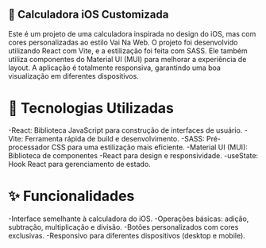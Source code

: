## 📱 Calculadora iOS Customizada
Este é um projeto de uma calculadora inspirada no design do iOS, mas com cores personalizadas ao estilo Vai Na Web. O projeto foi desenvolvido utilizando React com Vite, e a estilização foi feita com SASS. Ele também utiliza componentes do Material UI (MUI) para melhorar a experiência de layout. A aplicação é totalmente responsiva, garantindo uma boa visualização em diferentes dispositivos.

# 🚀 Tecnologias Utilizadas
-React: Biblioteca JavaScript para construção de interfaces de usuário.
-Vite: Ferramenta rápida de build e desenvolvimento.
-SASS: Pré-processador CSS para uma estilização mais eficiente.
-Material UI (MUI): Biblioteca de componentes -React para design e responsividade.
-useState: Hook React para gerenciamento de estado.

# ✨ Funcionalidades
-Interface semelhante à calculadora do iOS.
-Operações básicas: adição, subtração, multiplicação e divisão.
-Botões personalizados com cores exclusivas.
-Responsivo para diferentes dispositivos (desktop e mobile).
